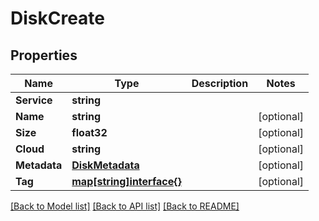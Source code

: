 # DiskCreate

## Properties
Name | Type | Description | Notes
------------ | ------------- | ------------- | -------------
**Service** | **string** |  | 
**Name** | **string** |  | [optional] 
**Size** | **float32** |  | [optional] 
**Cloud** | **string** |  | [optional] 
**Metadata** | [**DiskMetadata**](disk_metadata.md) |  | [optional] 
**Tag** | [**map[string]interface{}**](.md) |  | [optional] 

[[Back to Model list]](../README.md#documentation-for-models) [[Back to API list]](../README.md#documentation-for-api-endpoints) [[Back to README]](../README.md)


